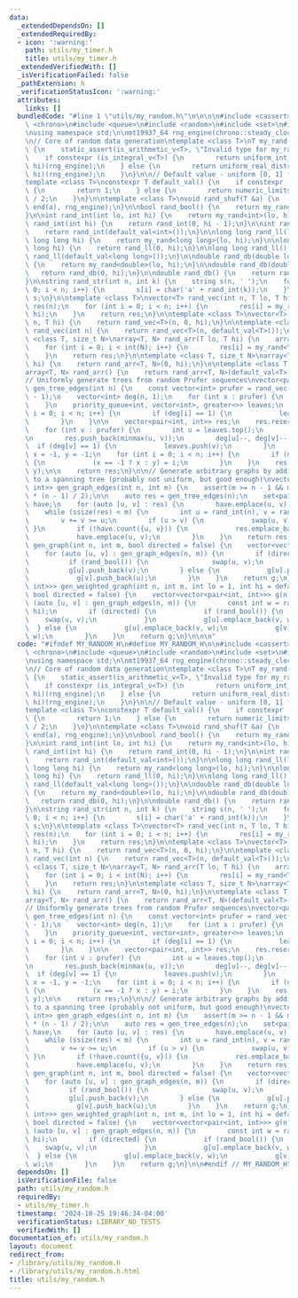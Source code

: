 ```yaml
---
data:
  _extendedDependsOn: []
  _extendedRequiredBy:
  - icon: ':warning:'
    path: utils/my_timer.h
    title: utils/my_timer.h
  _extendedVerifiedWith: []
  _isVerificationFailed: false
  _pathExtension: h
  _verificationStatusIcon: ':warning:'
  attributes:
    links: []
  bundledCode: "#line 1 \"utils/my_random.h\"\n\n\n\n#include <cassert>\n#include\
    \ <chrono>\n#include <queue>\n#include <random>\n#include <set>\n#include <type_traits>\n\
    \nusing namespace std;\n\nmt19937_64 rng_engine(chrono::steady_clock::now().time_since_epoch().count());\n\
    \n// Core of random data generation\ntemplate <class T>\nT my_rand(T lo, T hi)\
    \ {\n    static_assert(is_arithmetic_v<T>, \"Invalid type for my_rand()\");\n\
    \    if constexpr (is_integral_v<T>) {\n        return uniform_int_distribution<T>(lo,\
    \ hi)(rng_engine);\n    } else {\n        return uniform_real_distribution<T>(lo,\
    \ hi)(rng_engine);\n    }\n}\n\n// Default value - uniform [0, 1] for reals\n\
    template <class T>\nconstexpr T default_val() {\n    if constexpr (is_floating_point_v<T>)\
    \ {\n        return 1;\n    } else {\n        return numeric_limits<T>::max()\
    \ / 2;\n    }\n}\n\ntemplate <class T>\nvoid rand_shuf(T &a) {\n    shuffle(begin(a),\
    \ end(a), rng_engine);\n}\n\nbool rand_bool() {\n    return my_rand<int>(0, 1);\n\
    }\n\nint rand_int(int lo, int hi) {\n    return my_rand<int>(lo, hi);\n}\n\nint\
    \ rand_int(int hi) {\n    return rand_int(0, hi - 1);\n}\n\nint rand_int() {\n\
    \    return rand_int(default_val<int>());\n}\n\nlong long rand_ll(long long lo,\
    \ long long hi) {\n    return my_rand<long long>(lo, hi);\n}\n\nlong long rand_ll(long\
    \ long hi) {\n    return rand_ll(0, hi);\n}\n\nlong long rand_ll() {\n    return\
    \ rand_ll(default_val<long long>());\n}\n\ndouble rand_db(double lo, double hi)\
    \ {\n    return my_rand<double>(lo, hi);\n}\n\ndouble rand_db(double hi) {\n \
    \   return rand_db(0, hi);\n}\n\ndouble rand_db() {\n    return rand_db(1);\n\
    }\n\nstring rand_str(int n, int k) {\n    string s(n, ' ');\n    for (int i =\
    \ 0; i < n; i++) {\n        s[i] = char('a' + rand_int(k));\n    }\n    return\
    \ s;\n}\n\ntemplate <class T>\nvector<T> rand_vec(int n, T lo, T hi) {\n    vector<T>\
    \ res(n);\n    for (int i = 0; i < n; i++) {\n        res[i] = my_rand<T>(lo,\
    \ hi);\n    }\n    return res;\n}\n\ntemplate <class T>\nvector<T> rand_vec(int\
    \ n, T hi) {\n    return rand_vec<T>(n, 0, hi);\n}\n\ntemplate <class T>\nvector<T>\
    \ rand_vec(int n) {\n    return rand_vec<T>(n, default_val<T>());\n}\n\ntemplate\
    \ <class T, size_t N>\narray<T, N> rand_arr(T lo, T hi) {\n    array<T, N> res;\n\
    \    for (int i = 0; i < int(N); i++) {\n        res[i] = my_rand<T>(lo, hi);\n\
    \    }\n    return res;\n}\n\ntemplate <class T, size_t N>\narray<T, N> rand_arr(T\
    \ hi) {\n    return rand_arr<T, N>(0, hi);\n}\n\ntemplate <class T, size_t N>\n\
    array<T, N> rand_arr() {\n    return rand_arr<T, N>(default_val<T>());\n}\n\n\
    // Uniformly generate trees from random Prufer sequences\nvector<pair<int, int>>\
    \ gen_tree_edges(int n) {\n    const vector<int> prufer = rand_vec(n - 2, 0, n\
    \ - 1);\n    vector<int> deg(n, 1);\n    for (int x : prufer) {\n        deg[x]++;\n\
    \    }\n    priority_queue<int, vector<int>, greater<>> leaves;\n    for (int\
    \ i = 0; i < n; i++) {\n        if (deg[i] == 1) {\n            leaves.push(i);\n\
    \        }\n    }\n\n    vector<pair<int, int>> res;\n    res.reserve(n - 1);\n\
    \    for (int v : prufer) {\n        int u = leaves.top();\n        leaves.pop();\n\
    \n        res.push_back(minmax(u, v));\n        deg[u]--, deg[v]--;\n\n      \
    \  if (deg[v] == 1) {\n            leaves.push(v);\n        }\n    }\n\n    int\
    \ x = -1, y = -1;\n    for (int i = 0; i < n; i++) {\n        if (deg[i] == 1)\
    \ {\n            (x == -1 ? x : y) = i;\n        }\n    }\n    res.emplace_back(x,\
    \ y);\n\n    return res;\n}\n\n// Generate arbitrary graphs by adding extra edges\
    \ to a spanning tree (probably not uniform, but good enough)\nvector<pair<int,\
    \ int>> gen_graph_edges(int n, int m) {\n    assert(m >= n - 1 && m <= 1ll * n\
    \ * (n - 1) / 2);\n\n    auto res = gen_tree_edges(n);\n    set<pair<int, int>>\
    \ have;\n    for (auto [u, v] : res) {\n        have.emplace(u, v);\n    }\n\n\
    \    while (ssize(res) < m) {\n        int u = rand_int(n), v = rand_int(n - 1);\n\
    \        v += v >= u;\n        if (u > v) {\n            swap(u, v);\n       \
    \ }\n        if (!have.count({u, v})) {\n            res.emplace_back(u, v);\n\
    \            have.emplace(u, v);\n        }\n    }\n    return res;\n}\n\nvector<vector<int>>\
    \ gen_graph(int n, int m, bool directed = false) {\n    vector<vector<int>> g(n);\n\
    \    for (auto [u, v] : gen_graph_edges(n, m)) {\n        if (directed) {\n  \
    \          if (rand_bool()) {\n                swap(u, v);\n            }\n  \
    \          g[u].push_back(v);\n        } else {\n            g[u].push_back(v);\n\
    \            g[v].push_back(u);\n        }\n    }\n    return g;\n}\n\nvector<vector<pair<int,\
    \ int>>> gen_weighted_graph(int n, int m, int lo = 1, int hi = default_val<int>(),\
    \ bool directed = false) {\n    vector<vector<pair<int, int>>> g(n);\n    for\
    \ (auto [u, v] : gen_graph_edges(n, m)) {\n        const int w = rand_int(lo,\
    \ hi);\n        if (directed) {\n            if (rand_bool()) {\n            \
    \    swap(u, v);\n            }\n            g[u].emplace_back(v, w);\n      \
    \  } else {\n            g[u].emplace_back(v, w);\n            g[v].emplace_back(u,\
    \ w);\n        }\n    }\n    return g;\n}\n\n\n"
  code: "#ifndef MY_RANDOM_H\n#define MY_RANDOM_H\n\n#include <cassert>\n#include\
    \ <chrono>\n#include <queue>\n#include <random>\n#include <set>\n#include <type_traits>\n\
    \nusing namespace std;\n\nmt19937_64 rng_engine(chrono::steady_clock::now().time_since_epoch().count());\n\
    \n// Core of random data generation\ntemplate <class T>\nT my_rand(T lo, T hi)\
    \ {\n    static_assert(is_arithmetic_v<T>, \"Invalid type for my_rand()\");\n\
    \    if constexpr (is_integral_v<T>) {\n        return uniform_int_distribution<T>(lo,\
    \ hi)(rng_engine);\n    } else {\n        return uniform_real_distribution<T>(lo,\
    \ hi)(rng_engine);\n    }\n}\n\n// Default value - uniform [0, 1] for reals\n\
    template <class T>\nconstexpr T default_val() {\n    if constexpr (is_floating_point_v<T>)\
    \ {\n        return 1;\n    } else {\n        return numeric_limits<T>::max()\
    \ / 2;\n    }\n}\n\ntemplate <class T>\nvoid rand_shuf(T &a) {\n    shuffle(begin(a),\
    \ end(a), rng_engine);\n}\n\nbool rand_bool() {\n    return my_rand<int>(0, 1);\n\
    }\n\nint rand_int(int lo, int hi) {\n    return my_rand<int>(lo, hi);\n}\n\nint\
    \ rand_int(int hi) {\n    return rand_int(0, hi - 1);\n}\n\nint rand_int() {\n\
    \    return rand_int(default_val<int>());\n}\n\nlong long rand_ll(long long lo,\
    \ long long hi) {\n    return my_rand<long long>(lo, hi);\n}\n\nlong long rand_ll(long\
    \ long hi) {\n    return rand_ll(0, hi);\n}\n\nlong long rand_ll() {\n    return\
    \ rand_ll(default_val<long long>());\n}\n\ndouble rand_db(double lo, double hi)\
    \ {\n    return my_rand<double>(lo, hi);\n}\n\ndouble rand_db(double hi) {\n \
    \   return rand_db(0, hi);\n}\n\ndouble rand_db() {\n    return rand_db(1);\n\
    }\n\nstring rand_str(int n, int k) {\n    string s(n, ' ');\n    for (int i =\
    \ 0; i < n; i++) {\n        s[i] = char('a' + rand_int(k));\n    }\n    return\
    \ s;\n}\n\ntemplate <class T>\nvector<T> rand_vec(int n, T lo, T hi) {\n    vector<T>\
    \ res(n);\n    for (int i = 0; i < n; i++) {\n        res[i] = my_rand<T>(lo,\
    \ hi);\n    }\n    return res;\n}\n\ntemplate <class T>\nvector<T> rand_vec(int\
    \ n, T hi) {\n    return rand_vec<T>(n, 0, hi);\n}\n\ntemplate <class T>\nvector<T>\
    \ rand_vec(int n) {\n    return rand_vec<T>(n, default_val<T>());\n}\n\ntemplate\
    \ <class T, size_t N>\narray<T, N> rand_arr(T lo, T hi) {\n    array<T, N> res;\n\
    \    for (int i = 0; i < int(N); i++) {\n        res[i] = my_rand<T>(lo, hi);\n\
    \    }\n    return res;\n}\n\ntemplate <class T, size_t N>\narray<T, N> rand_arr(T\
    \ hi) {\n    return rand_arr<T, N>(0, hi);\n}\n\ntemplate <class T, size_t N>\n\
    array<T, N> rand_arr() {\n    return rand_arr<T, N>(default_val<T>());\n}\n\n\
    // Uniformly generate trees from random Prufer sequences\nvector<pair<int, int>>\
    \ gen_tree_edges(int n) {\n    const vector<int> prufer = rand_vec(n - 2, 0, n\
    \ - 1);\n    vector<int> deg(n, 1);\n    for (int x : prufer) {\n        deg[x]++;\n\
    \    }\n    priority_queue<int, vector<int>, greater<>> leaves;\n    for (int\
    \ i = 0; i < n; i++) {\n        if (deg[i] == 1) {\n            leaves.push(i);\n\
    \        }\n    }\n\n    vector<pair<int, int>> res;\n    res.reserve(n - 1);\n\
    \    for (int v : prufer) {\n        int u = leaves.top();\n        leaves.pop();\n\
    \n        res.push_back(minmax(u, v));\n        deg[u]--, deg[v]--;\n\n      \
    \  if (deg[v] == 1) {\n            leaves.push(v);\n        }\n    }\n\n    int\
    \ x = -1, y = -1;\n    for (int i = 0; i < n; i++) {\n        if (deg[i] == 1)\
    \ {\n            (x == -1 ? x : y) = i;\n        }\n    }\n    res.emplace_back(x,\
    \ y);\n\n    return res;\n}\n\n// Generate arbitrary graphs by adding extra edges\
    \ to a spanning tree (probably not uniform, but good enough)\nvector<pair<int,\
    \ int>> gen_graph_edges(int n, int m) {\n    assert(m >= n - 1 && m <= 1ll * n\
    \ * (n - 1) / 2);\n\n    auto res = gen_tree_edges(n);\n    set<pair<int, int>>\
    \ have;\n    for (auto [u, v] : res) {\n        have.emplace(u, v);\n    }\n\n\
    \    while (ssize(res) < m) {\n        int u = rand_int(n), v = rand_int(n - 1);\n\
    \        v += v >= u;\n        if (u > v) {\n            swap(u, v);\n       \
    \ }\n        if (!have.count({u, v})) {\n            res.emplace_back(u, v);\n\
    \            have.emplace(u, v);\n        }\n    }\n    return res;\n}\n\nvector<vector<int>>\
    \ gen_graph(int n, int m, bool directed = false) {\n    vector<vector<int>> g(n);\n\
    \    for (auto [u, v] : gen_graph_edges(n, m)) {\n        if (directed) {\n  \
    \          if (rand_bool()) {\n                swap(u, v);\n            }\n  \
    \          g[u].push_back(v);\n        } else {\n            g[u].push_back(v);\n\
    \            g[v].push_back(u);\n        }\n    }\n    return g;\n}\n\nvector<vector<pair<int,\
    \ int>>> gen_weighted_graph(int n, int m, int lo = 1, int hi = default_val<int>(),\
    \ bool directed = false) {\n    vector<vector<pair<int, int>>> g(n);\n    for\
    \ (auto [u, v] : gen_graph_edges(n, m)) {\n        const int w = rand_int(lo,\
    \ hi);\n        if (directed) {\n            if (rand_bool()) {\n            \
    \    swap(u, v);\n            }\n            g[u].emplace_back(v, w);\n      \
    \  } else {\n            g[u].emplace_back(v, w);\n            g[v].emplace_back(u,\
    \ w);\n        }\n    }\n    return g;\n}\n\n#endif // MY_RANDOM_H"
  dependsOn: []
  isVerificationFile: false
  path: utils/my_random.h
  requiredBy:
  - utils/my_timer.h
  timestamp: '2024-10-25 19:46:34-04:00'
  verificationStatus: LIBRARY_NO_TESTS
  verifiedWith: []
documentation_of: utils/my_random.h
layout: document
redirect_from:
- /library/utils/my_random.h
- /library/utils/my_random.h.html
title: utils/my_random.h
---
```

